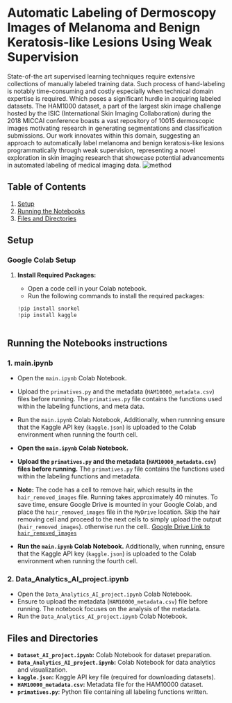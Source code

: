 

# Automatic Labeling of Dermoscopy Images of Melanoma and Benign Keratosis-like Lesions Using Weak Supervision

State-of-the art supervised learning techniques require extensive collections of manually labeled training data. Such process of hand-labeling is notably time-consuming and costly especially when technical domain expertise is required. Which poses a significant hurdle in acquiring labeled datasets. The HAM1000 dataset, a part of the largest skin image challenge hosted by the ISIC (International Skin Imaging Collaboration) during the 2018 MICCAI conference boasts a vast repository of 10015 dermoscopic images motivating research in generating segmentations and classification submissions. Our work innovates within this domain, suggesting an approach to automatically label melanoma and benign keratosis-like lesions programmatically  through weak supervision, representing a novel exploration in skin imaging research that showcase potential advancements in automated labeling of medical imaging data.
![method ](https://github.com/fawaghy-alhashmi/WeakSupervision/assets/142748320/b2d9aec3-1db5-4462-982f-b237e91e3c41)

## Table of Contents

1. [Setup](#setup)
2. [Running the Notebooks](#running-the-notebooks)
3. [Files and Directories](#files-and-directories)


## Setup

### Google Colab Setup

1. **Install Required Packages:**
   - Open a code cell in your Colab notebook.
   - Run the following commands to install the required packages:

   ```python
   !pip install snorkel
   !pip install kaggle



## Running the Notebooks instructions

### 1. main.ipynb

- Open  the `main.ipynb` Colab Notebook.
- Upload the `primatives.py` and the metadata (`HAM10000_metadata.csv`) files before running. The `primatives.py` file contains  the functions used within the labeling functions, and meta data.
- Run the `main.ipynb` Colab Notebook, Additionally, when runnning ensure that the Kaggle API key (`kaggle.json`) is uploaded to the Colab environment when running the fourth cell.

- **Open the `main.ipynb` Colab Notebook.**
- **Upload the `primatives.py` and the metadata (`HAM10000_metadata.csv`) files before running.** The `primatives.py` file contains the functions used within the labeling functions and metadata.
-  **Note:** The code has a cell to remove hair, which results in the `hair_removed_images` file. Running takes approximately 40 minutes. To save time, ensure Google Drive is mounted in your Google Colab, and place the `hair_removed_images` file in the `MyDrive` location. Skip the hair removing cell and proceed to the next cells to simply upload the output (`hair_removed_images`). otherwise run the cell.. 
    [Google Drive Link to `hair_removed_images`](https://drive.google.com/drive/folders/154dFq4eGbzy_vv-lMZ_OB2CQ4K5ErIw-?usp=sharing)
- **Run the `main.ipynb` Colab Notebook.** Additionally, when running, ensure that the Kaggle API key (`kaggle.json`) is uploaded to the Colab environment when running the fourth cell.

   



### 2. Data_Analytics_AI_project.ipynb

- Open  the `Data_Analytics_AI_project.ipynb` Colab Notebook.
- Ensure to upload the metadata (`HAM10000_metadata.csv`) file before running. The notebook focuses on the analysis of the metadata.
- Run the `Data_Analytics_AI_project.ipynb` Colab Notebook.

## Files and Directories

- **`Dataset_AI_project.ipynb`:** Colab Notebook for dataset preparation.
- **`Data_Analytics_AI_project.ipynb`:** Colab Notebook for data analytics and visualization.
- **`kaggle.json`:** Kaggle API key file (required for downloading datasets).
- **`HAM10000_metadata.csv`:** Metadata file for the HAM10000 dataset.
- **`primatives.py`**: Python file containing all labeling functions written. 




